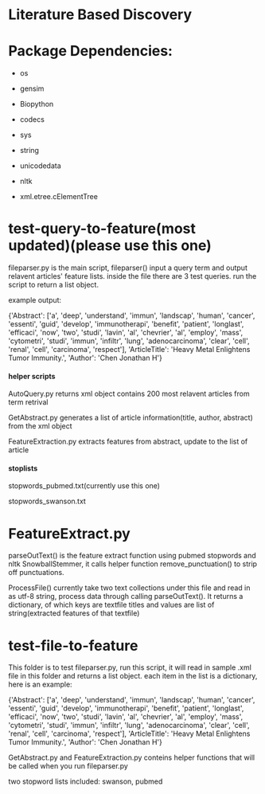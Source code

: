 # Literature Based Discovery 

# Package Dependencies:
* os
* gensim

* Biopython
* codecs
* sys
* string
* unicodedata
* nltk
* xml.etree.cElementTree


# test-query-to-feature(most updated)(please use this one)
fileparser.py is the main script, fileparser() input a query term and output relavent articles' feature lists.
inside the file there are 3 test queries. run the script to return a list object.


example output:


{'Abstract': ['a',
   'deep',
   'understand',
   'immun',
   'landscap',
   'human',
   'cancer',
   'essenti',
   'guid',
   'develop',
   'immunotherapi',
   'benefit',
   'patient',
   'longlast',
   'efficaci',
   'now',
   'two',
   'studi',
   'lavin',
   'al',
   'chevrier',
   'al',
   'employ',
   'mass',
   'cytometri',
   'studi',
   'immun',
   'infiltr',
   'lung',
   'adenocarcinoma',
   'clear',
   'cell',
   'renal',
   'cell',
   'carcinoma',
   'respect'],
  'ArticleTitle': 'Heavy Metal Enlightens Tumor Immunity.',
  'Author': 'Chen Jonathan H'}


#### helper scripts
AutoQuery.py returns xml object contains 200 most relavent articles from term retrival

GetAbstract.py generates a list of article information(title, author, abstract) from the xml object

FeatureExtraction.py extracts features from abstract, update to the list of article

#### stoplists

stopwords_pubmed.txt(currently use this one)

stopwords_swanson.txt





# FeatureExtract.py
parseOutText() is the feature extract function using pubmed stopwords and 
nltk SnowballStemmer, it calls helper function remove_punctuation() to strip off punctuations.

ProcessFile() currently take two text collections under this file
and read in as utf-8 string, process data through calling parseOutText().
It returns a dictionary, of which keys are textfile titles and values are list of string(extracted features of that textfile)


# test-file-to-feature
This folder is to test fileparser.py, run this script, it will read in sample .xml file in this folder and returns a list object.
each item in the list is a dictionary, here is an example:

{'Abstract': ['a',
   'deep',
   'understand',
   'immun',
   'landscap',
   'human',
   'cancer',
   'essenti',
   'guid',
   'develop',
   'immunotherapi',
   'benefit',
   'patient',
   'longlast',
   'efficaci',
   'now',
   'two',
   'studi',
   'lavin',
   'al',
   'chevrier',
   'al',
   'employ',
   'mass',
   'cytometri',
   'studi',
   'immun',
   'infiltr',
   'lung',
   'adenocarcinoma',
   'clear',
   'cell',
   'renal',
   'cell',
   'carcinoma',
   'respect'],
  'ArticleTitle': 'Heavy Metal Enlightens Tumor Immunity.',
  'Author': 'Chen Jonathan H'}
  
  GetAbstract.py and FeatureExtraction.py conteins helper functions that will be called when you run fileparser.py
  
  two stopword lists included: swanson, pubmed
